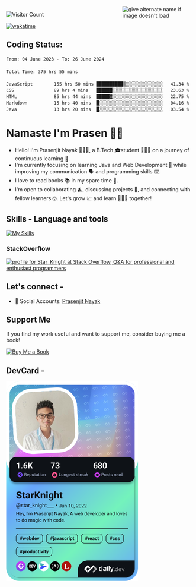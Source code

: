 <img src="https://github.com/StarKnightt/StarKnightt/assets/92244026/88aa0fff-389b-4d45-9724-6f6e8a58526c" alt="give alternate name if image doesn't load" align="right" width="190">
<div>

![Visitor Count](https://profile-counter.glitch.me/StarKnightt/count.svg)




[![wakatime](https://wakatime.com/badge/user/d27d27da-dc32-4c1b-a703-f654f4050105.svg)](https://wakatime.com/@d27d27da-dc32-4c1b-a703-f654f405010)



</div>  

## Coding Status: 
<!--START_SECTION:waka-->

```txt
From: 04 June 2023 - To: 26 June 2024

Total Time: 375 hrs 55 mins

JavaScript        155 hrs 50 mins ██████████▒░░░░░░░░░░░░░░   41.34 %
CSS               89 hrs 4 mins   ██████░░░░░░░░░░░░░░░░░░░   23.63 %
HTML              85 hrs 44 mins  █████▓░░░░░░░░░░░░░░░░░░░   22.75 %
Markdown          15 hrs 40 mins  █░░░░░░░░░░░░░░░░░░░░░░░░   04.16 %
Java              13 hrs 20 mins  █░░░░░░░░░░░░░░░░░░░░░░░░   03.54 %
```

<!--END_SECTION:waka-->

# Namaste I'm Prasen 🙏🏻
- Hello! I'm Prasenjit Nayak 👨🏻‍💻, a B.Tech 🎓student 👨🏻‍🎓 on a journey of continuous learning 📑.
- I'm currently focusing on learning Java and Web Development 🍵 while improving my communication 🗣️ and programming skills ⌨️. 
- I love to read books 📚 in my spare time 🪹.
- I'm open to collaborating 🫂, discussing projects 📒, and connecting with fellow learners 🤓. Let's grow 📈 and learn 🙎🏻‍♂️ together!

## Skills - Language and tools
[![My Skills](https://skillicons.dev/icons?i=react,html,css,javascript,nodejs,expressjs,mongo,tailwind,pug,git,github,vscode,linux,discord&theme=light)](https://skillicons.dev)
<!--social stats -->

### StackOverflow
<a href="https://stackoverflow.com/users/22008549/star-knight"><img src="https://stackoverflow.com/users/flair/22008549.png" width="208" height="58" alt="profile for Star_Knight at Stack Overflow, Q&amp;A for professional and enthusiast programmers" title="profile for Star_Knight at Stack Overflow, Q&amp;A for professional and enthusiast programmers"></a>

## Let's connect -
- 💼 Social Accounts: [Prasenjit Nayak](https://t.co/oujYu4Scht) <br>

## Support Me

If you find my work useful and want to support me, consider buying me a book!

<a href="https://www.buymeacoffee.com/prasen" target="_blank">
    <img src="https://cdn.buymeacoffee.com/buttons/v2/default-yellow.png" alt="Buy Me a Book" style="height: 60px !important;width: 217px !important;">
</a>


## DevCard -

<a href="https://app.daily.dev/star_knight___"><img src="./devcard.png" width="356" alt="StarKnight's Dev Card"/></a>

<!-- End of the README files :) --!>
